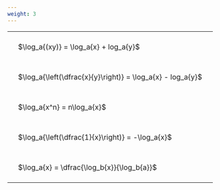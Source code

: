 ```yaml
---
weight: 3
---
```


<style type="text/css">
#T_525df th.col_heading {
  text-align: left;
  font-size: 1em;
}
#T_525df td {
  text-align: left;
  font-size: 1em;
  padding: 1.5em;
}
</style>
<table id="T_525df">
  <thead>
  </thead>
  <tbody>
    <tr>
      <td id="T_525df_row0_col0" class="data row0 col0" >$\log_a{(xy)} = \log_a{x} + log_a{y}$</td>
    </tr>
    <tr>
      <td id="T_525df_row1_col0" class="data row1 col0" >$\log_a{\left(\dfrac{x}{y}\right)} = \log_a{x} - log_a{y}$</td>
    </tr>
    <tr>
      <td id="T_525df_row2_col0" class="data row2 col0" >$\log_a{x^n} = n\log_a{x}$</td>
    </tr>
    <tr>
      <td id="T_525df_row3_col0" class="data row3 col0" >$\log_a{\left(\dfrac{1}{x}\right)} = -\log_a{x}$</td>
    </tr>
    <tr>
      <td id="T_525df_row4_col0" class="data row4 col0" >$\log_a{x} = \dfrac{\log_b{x}}{\log_b{a}}$</td>
    </tr>
  </tbody>
</table>
